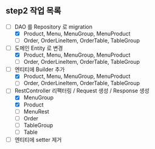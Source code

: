 ## step2 작업 목록
- [ ] DAO 를 Repository 로 migration
    - [x] Product, Menu, MenuGroup, MenuProduct
    - [ ] Order, OrderLineItem, OrderTable, TableGroup
- [ ] 도메인 Entity 로 변경
  - [x] Product, Menu, MenuGroup, MenuProduct
  - [ ] Order, OrderLineItem, OrderTable, TableGroup
- [ ] 엔티티에 Builder 추가
  - [x] Product, Menu, MenuGroup, MenuProduct
  - [ ] Order, OrderLineItem, OrderTable, TableGroup
- [ ] RestController 리팩터링 / Request 생성 / Response 생성
  - [x] MenuGroup
  - [x] Product
  - [ ] MenuRest
  - [ ] Order
  - [ ] TableGroup
  - [ ] Table
- [ ] 엔티티에 setter 제거
